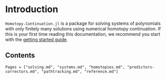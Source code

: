 # Introduction

`Homotopy.Continuation.jl` is a package for solving systems of polynomials with
only finitely many solutions using numerical homotopy continuation.
If this is your first time reading this documentation, we recommend you start with the
[getting started guide](http://www.JuliaHomotopyContinuation.org/guides/latest/get-started).

## Contents
```@contents
Pages = ["solving.md", "systems.md", "homotopies.md", "predictors-correctors.md", "pathtracking.md", "reference.md"]
```
